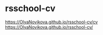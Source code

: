 # rsschool-cv
https://OlyaNovikova.github.io/rsschool-cv/cv
https://OlyaNovikova.github.io/rsschool-cv/